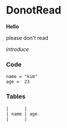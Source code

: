 # DonotRead

**Hello**

please don't read

*introduce*

### Code

```
name = "kim"
age =  23
```

### Tables
```
|      |
| name | age
|      |
```
